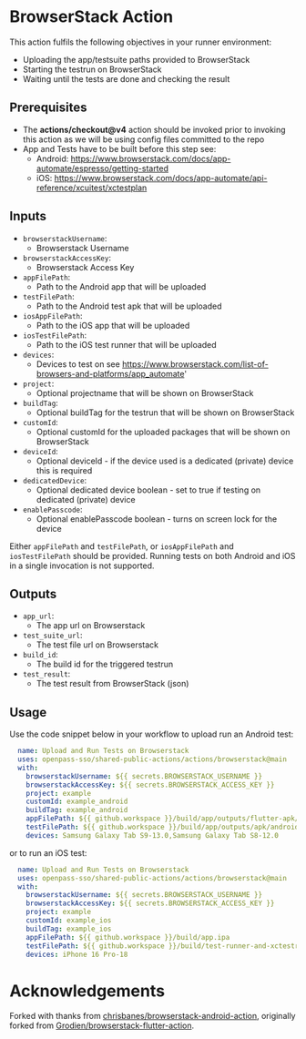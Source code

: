# BrowserStack Action

This action fulfils the following objectives in your runner environment:
* Uploading the app/testsuite paths provided to BrowserStack
* Starting the testrun on BrowserStack
* Waiting until the tests are done and checking the result

## Prerequisites
* The **actions/checkout@v4** action should be invoked prior to invoking this action as we will be using config files committed to the repo
* App and Tests have to be built before this step see:
  * Android: https://www.browserstack.com/docs/app-automate/espresso/getting-started
  * iOS: https://www.browserstack.com/docs/app-automate/api-reference/xcuitest/xctestplan

## Inputs
* `browserstackUsername`:
    * Browserstack Username
* `browserstackAccessKey`:
    * Browserstack Access Key
* `appFilePath`:
    * Path to the Android app that will be uploaded
* `testFilePath`:
    * Path to the Android test apk that will be uploaded
* `iosAppFilePath`:
    * Path to the iOS app that will be uploaded
* `iosTestFilePath`:
    * Path to the iOS test runner that will be uploaded
* `devices`:
    * Devices to test on see https://www.browserstack.com/list-of-browsers-and-platforms/app_automate'
* `project`:
    * Optional projectname that will be shown on BrowserStack
* `buildTag`:
    * Optional buildTag for the testrun that will be shown on BrowserStack
* `customId`:
    * Optional customId for the uploaded packages that will be shown on BrowserStack
* `deviceId`:
    * Optional deviceId - if the device used is a dedicated (private) device this is required
* `dedicatedDevice`:
    * Optional dedicated device boolean - set to true if testing on dedicated (private) device
* `enablePasscode`:
    * Optional enablePasscode boolean - turns on screen lock for the device

Either `appFilePath` and `testFilePath`, or `iosAppFilePath` and `iosTestFilePath` should be provided. Running tests on both Android and iOS in a single invocation is not supported.

## Outputs
* `app_url`:
  * The app url on Browserstack
* `test_suite_url`:
  * The test file url on Browserstack
* `build_id`:
  * The build id for the triggered testrun
* `test_result`:
  * The test result from BrowserStack (json)

## Usage
Use the code snippet below in your workflow to upload run an Android test:
```yaml
  name: Upload and Run Tests on Browserstack
  uses: openpass-sso/shared-public-actions/actions/browserstack@main
  with:
    browserstackUsername: ${{ secrets.BROWSERSTACK_USERNAME }}
    browserstackAccessKey: ${{ secrets.BROWSERSTACK_ACCESS_KEY }}
    project: example
    customId: example_android
    buildTag: example_android
    appFilePath: ${{ github.workspace }}/build/app/outputs/flutter-apk/app-dev-debug.apk
    testFilePath: ${{ github.workspace }}/build/app/outputs/apk/androidTest/dev/debug/app-dev-debug-androidTest.apk
    devices: Samsung Galaxy Tab S9-13.0,Samsung Galaxy Tab S8-12.0
```

or to run an iOS test:

```yaml
  name: Upload and Run Tests on Browserstack
  uses: openpass-sso/shared-public-actions/actions/browserstack@main
  with:
    browserstackUsername: ${{ secrets.BROWSERSTACK_USERNAME }}
    browserstackAccessKey: ${{ secrets.BROWSERSTACK_ACCESS_KEY }}
    project: example
    customId: example_ios
    buildTag: example_ios
    appFilePath: ${{ github.workspace }}/build/app.ipa
    testFilePath: ${{ github.workspace }}/build/test-runner-and-xctestrun.zip
    devices: iPhone 16 Pro-18
```

# Acknowledgements

Forked with thanks from [chrisbanes/browserstack-android-action](https://github.com/chrisbanes/browserstack-android-action), originally forked from [Grodien/browserstack-flutter-action](https://github.com/Grodien/browserstack-flutter-action).